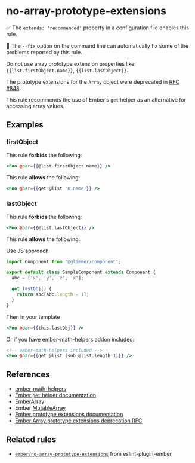 # no-array-prototype-extensions

✅ The `extends: 'recommended'` property in a configuration file enables this rule.

🔧 The `--fix` option on the command line can automatically fix some of the problems reported by this rule.

Do not use array prototype extension properties like `{{list.firstObject.name}}`, `{{list.lastObject}}`.

The prototype extensions for the `Array` object were deprecated in [RFC #848](https://rfcs.emberjs.com/id/0848-deprecate-array-prototype-extensions).

This rule recommends the use of Ember's `get` helper as an alternative for accessing array values.

## Examples

### firstObject

This rule **forbids** the following:

```hbs
<Foo @bar={{@list.firstObject.name}} />
```

This rule **allows** the following:

```hbs
<Foo @bar={{get @list '0.name'}} />
```

### lastObject

This rule **forbids** the following:

```hbs
<Foo @bar={{@list.lastObject}} />
```

This rule **allows** the following:

Use JS approach

```js
import Component from '@glimmer/component';

export default class SampleComponent extends Component {
  abc = ['x', 'y', 'z', 'x'];

  get lastObj() {
    return abc[abc.length - 1];
  }
}
```

Then in your template

```hbs
<Foo @bar={{this.lastObj}} />
```

Or if you have ember-math-helpers addon included:

```hbs
<!-- ember-math-helpers included -->
<Foo @bar={{get @list (sub @list.length 1)}} />
```

## References

- [ember-math-helpers](https://shipshapecode.github.io/ember-math-helpers/)
- [Ember `get` helper documentation](https://guides.emberjs.com/release/components/helper-functions/#toc_the-get-helper)
- [EmberArray](https://api.emberjs.com/ember/release/classes/EmberArray)
- Ember [MutableArray](https://api.emberjs.com/ember/release/classes/MutableArray)
- [Ember prototype extensions documentation](https://guides.emberjs.com/release/configuring-ember/disabling-prototype-extensions/)
- [Ember Array prototype extensions deprecation RFC](https://rfcs.emberjs.com/id/0848-deprecate-array-prototype-extensions)

## Related rules

- [`ember/no-array-prototype-extensions`](https://github.com/ember-cli/eslint-plugin-ember/blob/master/docs/rules/no-array-prototype-extensions.md) from eslint-plugin-ember
